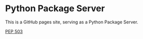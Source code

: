 # Python Package Server
This is a GitHub pages site,
serving as a Python Package Server.

[PEP 503](https://peps.python.org/pep-0503/)
